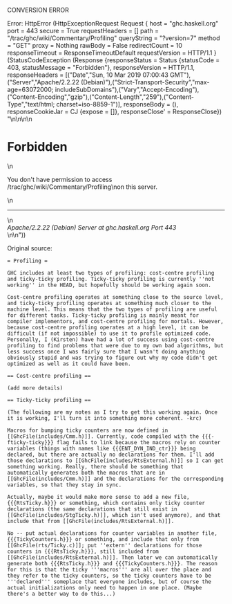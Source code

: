 CONVERSION ERROR

Error: HttpError (HttpExceptionRequest Request {
  host                 = "ghc.haskell.org"
  port                 = 443
  secure               = True
  requestHeaders       = []
  path                 = "/trac/ghc/wiki/Commentary/Profiling"
  queryString          = "?version=7"
  method               = "GET"
  proxy                = Nothing
  rawBody              = False
  redirectCount        = 10
  responseTimeout      = ResponseTimeoutDefault
  requestVersion       = HTTP/1.1
}
 (StatusCodeException (Response {responseStatus = Status {statusCode = 403, statusMessage = "Forbidden"}, responseVersion = HTTP/1.1, responseHeaders = [("Date","Sun, 10 Mar 2019 07:00:43 GMT"),("Server","Apache/2.2.22 (Debian)"),("Strict-Transport-Security","max-age=63072000; includeSubDomains"),("Vary","Accept-Encoding"),("Content-Encoding","gzip"),("Content-Length","259"),("Content-Type","text/html; charset=iso-8859-1")], responseBody = (), responseCookieJar = CJ {expose = []}, responseClose' = ResponseClose}) "<!DOCTYPE HTML PUBLIC \"-//IETF//DTD HTML 2.0//EN\">\n<html><head>\n<title>403 Forbidden</title>\n</head><body>\n<h1>Forbidden</h1>\n<p>You don't have permission to access /trac/ghc/wiki/Commentary/Profiling\non this server.</p>\n<hr>\n<address>Apache/2.2.22 (Debian) Server at ghc.haskell.org Port 443</address>\n</body></html>\n"))

Original source:

```trac
= Profiling =

GHC includes at least two types of profiling: cost-centre profiling and ticky-ticky profiling. Ticky-ticky profiling is currently ''not working'' in the HEAD, but hopefully should be working again soon.

Cost-centre profiling operates at something close to the source level, and ticky-ticky profiling operates at something much closer to the machine level. This means that the two types of profiling are useful for different tasks. Ticky-ticky profiling is mainly meant for compiler implementors, and cost-centre profiling for mortals. However, because cost-centre profiling operates at a high level, it can be difficult (if not impossible) to use it to profile optimized code. Personally, I (Kirsten) have had a lot of success using cost-centre profiling to find problems that were due to my own bad algorithms, but less success once I was fairly sure that I wasn't doing anything obviously stupid and was trying to figure out why my code didn't get optimized as well as it could have been.

== Cost-centre profiling ==

(add more details)

== Ticky-ticky profiling == 

(The following are my notes as I try to get this working again. Once it is working, I'll turn it into something more coherent. -krc)

Macros for bumping ticky counters are now defined in [[GhcFile(includes/Cmm.h)]]. Currently, code compiled with the {{{-fticky-ticky}}} flag fails to link because the macros rely on counter variables (things with names like {{{ENT_DYN_IND_ctr}}} being declared, but there are actually no declarations for them. I'll add those declarations to [[GhcFile(includes/RtsExternal.h)]] so I can get something working. Really, there should be something that automatically generates both the macros that are in [[GhcFile(includes/Cmm.h)]] and the declarations for the corresponding variables, so that they stay in sync.

Actually, maybe it would make more sense to add a new file, {{{RtsTicky.h}}} or something, which contains only ticky counter declarations (the same declarations that still exist in [[GhcFile(includes/StgTicky.h)]], which isn't used anymore), and that include that from [[GhcFile(includes/RtsExternal.h)]].

No -- put actual declarations for counter variables in another file, {{{TickyCounters.h}}} or something, and include that only from [[GhcFile(rts/Ticky.c)]]; put ''extern'' declarations for those counters in {{{RtsTicky.h}}}, still included from [[GhcFile(includes/RtsExternal.h)]]. Then later we can automatically generate both {{{RtsTicky.h}}} and {{{TickyCounters.h}}}. The reason for this is that the ticky '''macros''' are all over the place and they refer to the ticky counters, so the ticky counters have to be '''declared''' someplace that everyone includes, but of course the actual initializations only need to happen in one place. (Maybe there's a better way to do this...)
```
